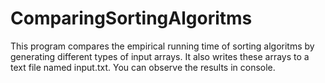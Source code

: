 # ComparingSortingAlgoritms
This program compares the empirical running time of sorting algoritms by generating different types of input arrays.
It also writes these arrays to a text file named input.txt.
You can observe the results in console.
